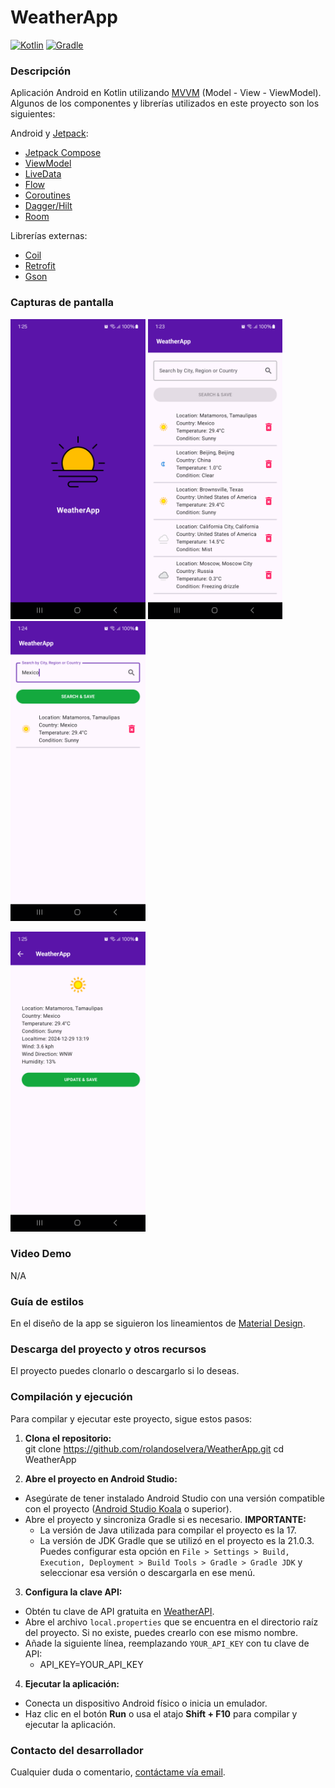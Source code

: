 # WeatherApp

[![Kotlin](https://img.shields.io/badge/kotlin-2.1.0-blueviolet?logo=kotlin&label=kotlin)](http://kotlinlang.org) [![Gradle](https://img.shields.io/badge/gradle-8.7.3-02303a?logo=gradle&logoColor=1bacca&label=gradle)](https://developer.android.com/studio/releases/gradle-plugin)

### Descripción

Aplicación Android en Kotlin utilizando [MVVM](https://developer.android.com/jetpack/guide?hl=es-419#recommended-app-arch) (Model - View - ViewModel). Algunos de los componentes y librerías utilizados en este proyecto son los siguientes:

Android y [Jetpack](https://developer.android.com/jetpack?hl=es-419):

* [Jetpack Compose](https://developer.android.com/compose)
* [ViewModel](https://developer.android.com/topic/libraries/architecture/viewmodel)
* [LiveData](https://developer.android.com/topic/libraries/architecture/livedata?hl=es-419)
* [Flow](https://developer.android.com/kotlin/flow?hl=es-419)
* [Coroutines](https://developer.android.com/kotlin/coroutines?hl=es-419)
* [Dagger/Hilt](https://developer.android.com/training/dependency-injection/hilt-android?hl=es-419)
* [Room](https://developer.android.com/training/data-storage/room?hl=es-419)

Librerías externas:

* [Coil](https://github.com/coil-kt/coil)
* [Retrofit](https://square.github.io/retrofit/)
* [Gson](https://github.com/google/gson)

### Capturas de pantalla

<img src="/docs/img1.png" height="480"> <img src="/docs/img2.png" height="480"> <img src="/docs/img3.png" height="480">

<img src="/docs/img4.png" height="480">

### Video Demo

N/A

### Guía de estilos

En el diseño de la app se siguieron los lineamientos de [Material Design](https://material.io/).

### Descarga del proyecto y otros recursos

El proyecto puedes clonarlo o descargarlo si lo deseas.

### Compilación y ejecución

Para compilar y ejecutar este proyecto, sigue estos pasos:

1.  **Clona el repositorio:**  
    git clone https://github.com/rolandoselvera/WeatherApp.git
    cd WeatherApp

2. **Abre el proyecto en Android Studio:**
* Asegúrate de tener instalado Android Studio con una versión compatible con el proyecto ([Android Studio Koala](https://developer.android.com/studio/releases/past-releases/as-koala-release-notes) o superior).
* Abre el proyecto y sincroniza Gradle si es necesario. **IMPORTANTE:**
    * La versión de Java utilizada para compilar el proyecto es la 17.
    * La versión de JDK Gradle que se utilizó en el proyecto es la 21.0.3. Puedes configurar esta opción en  `File > Settings > Build, Execution, Deployment > Build Tools > Gradle > Gradle JDK` y seleccionar esa versión o descargarla en ese menú.

3. **Configura la clave API:**
* Obtén tu clave de API gratuita en [WeatherAPI](https://www.weatherapi.com/docs/).
* Abre el archivo `local.properties` que se encuentra en el directorio raíz del proyecto. Si no existe, puedes crearlo con ese mismo nombre.
* Añade la siguiente línea, reemplazando `YOUR_API_KEY` con tu clave de API:
    * API_KEY=YOUR_API_KEY

4. **Ejecutar la aplicación:**
* Conecta un dispositivo Android físico o inicia un emulador.
* Haz clic en el botón **Run** o usa el atajo **Shift + F10** para compilar y ejecutar la aplicación.

### Contacto del desarrollador

Cualquier duda o comentario, [contáctame vía email](mailto:rolando.selvera3@gmail.com).
